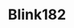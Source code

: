 ---
title: Blink182
crosslinks:
- Music
- greenday
- weezer
- poppunkers
- vinyl
- gatekeeping
- lewronggeneration
- Kanye
- MyChemicalRomance
- pics
- AskReddit
- AlkalineTrio
- radiohead
- tattoos
- apolloapp
- GoldfingerMusic
- Triggered
- ScottishPeopleTwitter
---